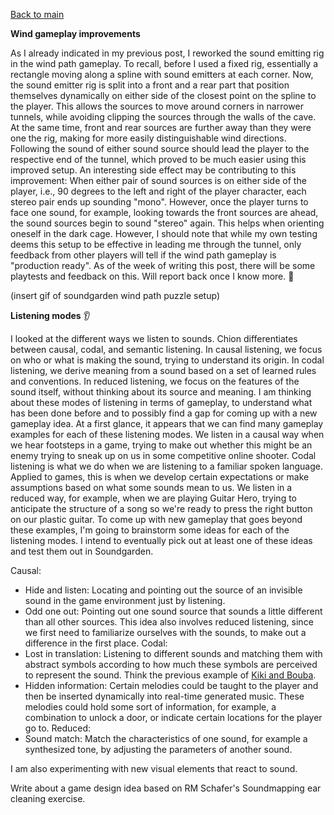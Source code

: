 [Back to main](index.html)

**Wind gameplay improvements**

As I already indicated in my previous post, I reworked the sound emitting rig in the wind path gameplay. To recall, before I used a fixed rig, essentially a rectangle moving along a spline with sound emitters at each corner. Now, the sound emitter rig is split into a front and a rear part that position themselves dynamically on either side of the closest point on the spline to the player. This allows the sources to move around corners in narrower tunnels, while avoiding clipping the sources through the walls of the cave. At the same time, front and rear sources are further away than they were one the rig, making for more easily distinguishable wind directions. Following the sound of either sound source should lead the player to the respective end of the tunnel, which proved to be much easier using this improved setup. An interesting side effect may be contributing to this improvement: When either pair of sound sources is on either side of the player, i.e., 90 degrees to the left and right of the player character, each stereo pair ends up sounding "mono". However, once the player turns to face one sound, for example, looking towards the front sources are ahead, the sound sources begin to sound "stereo" again. This helps when orienting oneself in the dark cage. However, I should note that while my own testing deems this setup to be effective in leading me through the tunnel, only feedback from other players will tell if the wind path gameplay is "production ready". As of the week of writing this post, there will be some playtests and feedback on this. Will report back once I know more. 🫡

(insert gif of soundgarden wind path puzzle setup)


**Listening modes** 👂

I looked at the different ways we listen to sounds. Chion differentiates between causal, codal, and semantic listening. In causal listening, we focus on who or what is making the sound, trying to understand its origin. In codal listening, we derive meaning from a sound based on a set of learned rules and conventions. In reduced listening, we focus on the features of the sound itself, without thinking about its source and meaning. I am thinking about these modes of listening in terms of gameplay, to understand what has been done before and to possibly find a gap for coming up with a new gameplay idea. At a first glance, it appears that we can find many gameplay examples for each of these listening modes. We listen in a causal way when we hear footsteps in a game, trying to make out whether this might be an enemy trying to sneak up on us in some competitive online shooter. Codal listening is what we do when we are listening to a familiar spoken language. Applied to games, this is when we develop certain expectations or make assumptions based on what some sounds mean to us. We listen in a reduced way, for example, when we are playing Guitar Hero, trying to anticipate the structure of a song so we're ready to press the right button on our plastic guitar.
To come up with new gameplay that goes beyond these examples, I'm going to brainstorm some ideas for each of the listening modes. I intend to eventually pick out at least one of these ideas and test them out in Soundgarden.

Causal:
- Hide and listen: Locating and pointing out the source of an invisible sound in the game environment just by listening.
- Odd one out: Pointing out one sound source that sounds a little different than all other sources. This idea also involves reduced listening, since we first need to familiarize ourselves with the sounds, to make out a difference in the first place.
Codal:
- Lost in translation: Listening to different sounds and matching them with abstract symbols according to how much these symbols are perceived to represent the sound. Think the previous example of [Kiki and Bouba](2024-10-03.md).
- Hidden information: Certain melodies could be taught to the player and then be inserted dynamically into real-time generated music. These melodies could hold some sort of information, for example, a combination to unlock a door, or indicate certain locations for the player go to.
Reduced:
- Sound match: Match the characteristics of one sound, for example a synthesized tone, by adjusting the parameters of another sound.


I am also experimenting with new visual elements that react to sound.


Write about a game design idea based on RM Schafer's Soundmapping ear cleaning exercise.